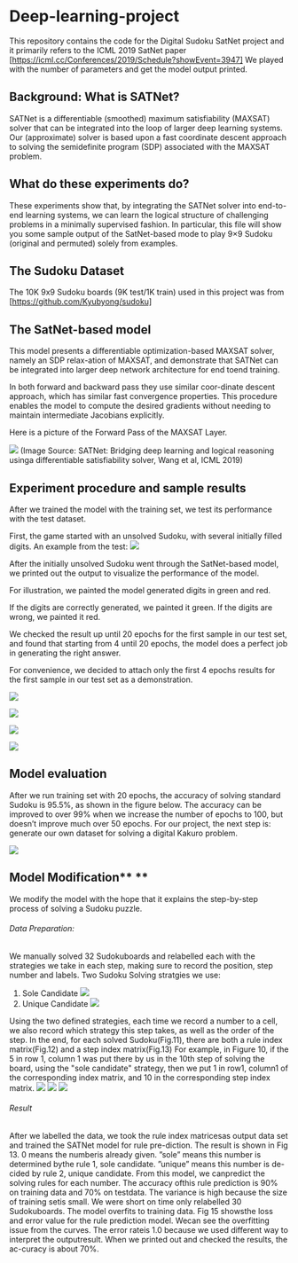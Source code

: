# Deep-learning-project

This repository contains the code for the Digital Sudoku SatNet project and it primarily refers to the ICML 2019 SatNet paper [https://icml.cc/Conferences/2019/Schedule?showEvent=3947]
We played with the number of parameters and get the model output printed.

## Background: What is SATNet?

SATNet is a differentiable (smoothed) maximum satisfiability (MAXSAT) solver that can be integrated into the loop of larger deep learning systems. Our (approximate) solver is based upon a fast coordinate descent approach to solving the semidefinite program (SDP) associated with the MAXSAT problem.

## What do these experiments do?

These experiments show that, by integrating the SATNet solver into end-to-end learning systems, we can learn the logical structure of challenging problems in a minimally supervised fashion. 
In particular, this file will show you some sample output of the SatNet-based mode to play 9×9 Sudoku (original and permuted) solely from examples.

## The Sudoku Dataset

The 10K 9x9 Sudoku boards (9K test/1K train) used in this project was from [https://github.com/Kyubyong/sudoku]

## The SatNet-based model

This model presents a differentiable optimization-based MAXSAT solver, namely an SDP relax-ation of MAXSAT,  and demonstrate  that SATNet can be integrated into larger deep network architecture for end toend training. 

In both forward and backward pass they use similar coor-dinate descent approach, which has similar fast convergence properties. This procedure enables the model to compute the desired gradients without needing to maintain intermediate Jacobians explicitly.

Here is a picture of the Forward Pass of the MAXSAT Layer.

![](images/model-architecture.png)
(Image Source: SATNet: Bridging deep learning and logical reasoning usinga differentiable satisfiability solver, Wang et al, ICML 2019)


## Experiment procedure and sample results

After we trained the model with the training set, we test its performance with the test dataset.

First, the game started with an unsolved Sudoku, with several initially filled digits. An example from the test:
![](images/initialSudoku.jpeg)

After the initially unsolved Sudoku went through the SatNet-based model, we printed out the output to visualize the performance of the model. 

For illustration, we painted the model generated digits in green and red. 

If the digits are correctly generated, we painted it green. 
If the digits are wrong, we painted it red. 

We checked the result up until 20 epochs for the first sample in our test set, and found that starting from 4 until 20 epochs, the model does a perfect job in generating the right answer. 

For convenience, we decided to attach only the first 4 epochs results for the first sample in our test set as a demonstration.

![](images/epoch1.jpeg)

![](images/epoch2.jpeg)

![](images/epoch3.jpeg)

![](images/epoch4.jpeg)


## Model evaluation
After we run training set with 20 epochs, the accuracy of solving standard Sudoku is 95.5%, as shown in the figure below. 
The accuracy can be improved to over 99% when we increase the number of epochs to 100, but doesn’t improve much over 50 epochs. For our project, the next step is: generate our own dataset for solving a digital Kakuro problem.

![](images/accuracy.jpeg)


## Model Modification** **
We modify the model with the hope that it explains the step-by-step process of solving a Sudoku puzzle.
###### Data Preparation: 
We manually solved 32 Sudokuboards  and  relabelled  each  with  the  strategies  we  take  in each step, making sure to record the position, step number and labels. 
Two Sudoku Solving stratgies we use:
 1. Sole Candidate
![](images/1solecandidate.png)
 2. Unique Candidate
![](images/2uniquecandidate.png)

Using the two defined strategies, each time we record a number to a cell, we also record which strategy this step takes, as well as the order of the step. In the end, for each solved Sudoku(Fig.11), there are both a rule index matrix(Fig.12) and a step index matrix(Fig.13) For example, in Figure 10, if the 5 in row 1, column 1 was put there by us in the 10th step of solving the board, using the "sole candidate" strategy, then we put 1 in row1, column1 of the corresponding index matrix, and 10 in the corresponding step index matrix. 
![](images/8.jpg)
![](images/9.jpg)
![](images/10.jpg)


###### Result
After we labelled the data, we took the rule index matricesas output data set and trained the SATNet model for rule pre-diction. The result is shown in Fig 13. 0 means the numberis already given. ”sole” means this number is determined bythe rule 1, sole candidate. ”unique” means this number is de-cided by rule 2, unique candidate. From this model, we canpredict the solving rules for each number. The accuracy ofthis rule prediction is 90% on training data and 70% on testdata. The variance is high because the size of training setis small. We were short on time only relabelled 30 Sudokuboards.  The  model  overfits  to  training  data.  Fig  15  showsthe loss and error value for the rule prediction model. Wecan see the overfitting issue from the curves. The error rateis 1.0 because we used different way to interpret the outputresult. When we printed out and checked the results, the ac-curacy is about 70%.

